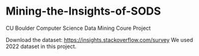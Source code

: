 # Mining-the-Insights-of-SODS

CU Boulder Computer Science Data Mining Coure Project

Download the dataset: https://insights.stackoverflow.com/survey
We used 2022 dataset in this project.
